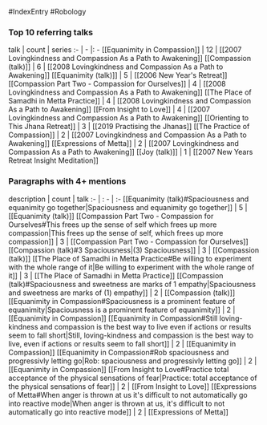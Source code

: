 #IndexEntry #Robology

### Top 10 referring talks
talk | count | series
:- | - |: -
[[Equanimity in Compassion]] | 12 | [[2007 Lovingkindness and Compassion As a Path to Awakening]]
[[Compassion (talk)]] | 6 | [[2008 Lovingkindness and Compassion As a Path to Awakening]]
[[Equanimity (talk)]] | 5 | [[2006 New Year's Retreat]]
[[Compassion Part Two - Compassion for Ourselves]] | 4 | [[2008 Lovingkindness and Compassion As a Path to Awakening]]
[[The Place of Samadhi in Metta Practice]] | 4 | [[2008 Lovingkindness and Compassion As a Path to Awakening]]
[[From Insight to Love]] | 4 | [[2007 Lovingkindness and Compassion As a Path to Awakening]]
[[Orienting to This Jhana Retreat]] | 3 | [[2019 Practising the Jhanas]]
[[The Practice of Compassion]] | 2 | [[2007 Lovingkindness and Compassion As a Path to Awakening]]
[[Expressions of Metta]] | 2 | [[2007 Lovingkindness and Compassion As a Path to Awakening]]
[[Joy (talk)]] | 1 | [[2007 New Years Retreat Insight Meditation]]

### Paragraphs with 4+ mentions
description | count | talk
:- | : - | :-
[[Equanimity (talk)#Spaciousness and equanimity go together\|Spaciousness and equanimity go together]] | 5 | [[Equanimity (talk)]]
[[Compassion Part Two - Compassion for Ourselves#This frees up the sense of self which frees up more compassion\|This frees up the sense of self, which frees up more compassion]] | 3 | [[Compassion Part Two - Compassion for Ourselves]]
[[Compassion (talk)#3 Spaciousness\|(3) Spaciousness]] | 3 | [[Compassion (talk)]]
[[The Place of Samadhi in Metta Practice#Be willing to experiment with the whole range of it\|Be willing to experiment with the whole range of it]] | 3 | [[The Place of Samadhi in Metta Practice]]
[[Compassion (talk)#Spaciousness and sweetness are marks of 1 empathy\|Spaciousness and sweetness are marks of (1) empathy]] | 2 | [[Compassion (talk)]]
[[Equanimity in Compassion#Spaciousness is a prominent feature of equanimity\|Spaciousness is a prominent feature of equanimity]] | 2 | [[Equanimity in Compassion]]
[[Equanimity in Compassion#Still loving-kindness and compassion is the best way to live even if actions or results seem to fall short\|Still, loving-kindness and compassion is the best way to live, even if actions or results seem to fall short]] | 2 | [[Equanimity in Compassion]]
[[Equanimity in Compassion#Rob spaciousness and progressivly letting go\|Rob: spaciousness and progressivly letting go]] | 2 | [[Equanimity in Compassion]]
[[From Insight to Love#Practice total acceptance of the physical sensations of fear\|Practice: total acceptance of the physical sensations of fear]] | 2 | [[From Insight to Love]]
[[Expressions of Metta#When anger is thrown at us it's difficult to not automatically go into reactive mode\|When anger is thrown at us, it's difficult to not automatically go into reactive mode]] | 2 | [[Expressions of Metta]]

